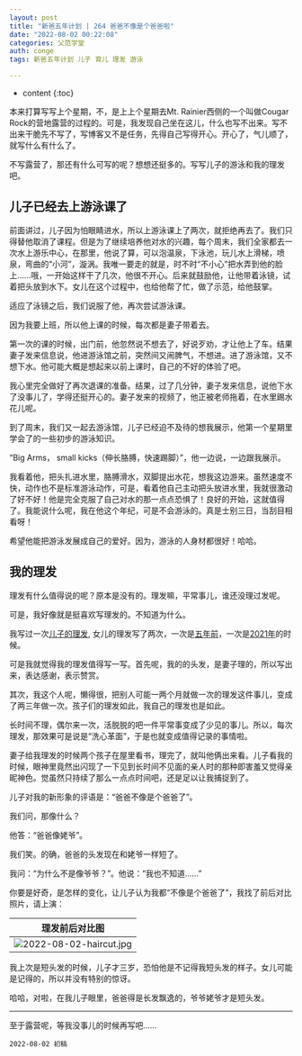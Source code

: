 ```yaml
---
layout: post
title: "新爸五年计划 | 264 爸爸不像是个爸爸啦"
date: "2022-08-02 00:22:08"
categories: 父范学堂
auth: conge
tags: 新爸五年计划 儿子 育儿 理发 游泳

---
```

* content
{:toc}

本来打算写写上个星期，不，是上上个星期去Mt. Rainier西侧的一个叫做Cougar Rock的营地露营的过程的。可是，我发现自己坐在这儿，什么也写不出来。写不出来干脆先不写了，写博客又不是任务，先得自己写得开心。开心了，气儿顺了，就写什么有什么了。

不写露营了，那还有什么可写的呢？想想还挺多的。写写儿子的游泳和我的理发吧。




## 儿子已经去上游泳课了

前面讲过，儿子因为怕眼睛进水，所以上游泳课上了两次，就拒绝再去了。我们只得替他取消了课程。但是为了继续培养他对水的兴趣，每个周末，我们全家都去一次水上游乐中心，在那里，他说了算，可以泡温泉，下泳池，玩儿水上滑梯，喷泉，弯曲的“小河”，漩涡。我唯一要走的就是，时不时“不小心”把水弄到他的脸上……哦，一开始这样干了几次，他很不开心。后来就鼓励他，让他带着泳镜，试着把头放到水下。女儿在这个过程中，也给他帮了忙，做了示范，给他鼓掌。

适应了泳镜之后，我们说服了他，再次尝试游泳课。

因为我要上班，所以他上课的时候，每次都是妻子带着去。

第一次的课的时候，出门前，他忽然说不想去了，好说歹劝，才让他上了车。结果妻子发来信息说，他进游泳馆之前，突然间又闹脾气，不想进。进了游泳馆，又不想下水。他可能大概是想起来以前上课时，自己的不好的体验了吧。

我心里完全做好了再次退课的准备。结果，过了几分钟，妻子发来信息，说他下水了没事儿了，学得还挺开心的。妻子发来的视频了，他正被老师拖着，在水里踢水花儿呢。

到了周末，我们又一起去游泳馆，儿子已经迫不及待的想我展示，他第一个星期里学会了的一些初步的游泳知识。

“Big Arms， small kicks（伸长胳膊，快速踢脚）”，他一边说，一边跟我展示。

我看着他，把头扎进水里，胳膊滑水，双脚提出水花，想我这边游来。虽然速度不快，动作也不是标准游泳动作，可是，看着他自己主动把头放进水里，我就很激动了好不好！他是完全克服了自己对水的那一点点恐惧了！良好的开始，这就值得了。我能说什么呢，我在他这个年纪，可是不会游泳的。真是士别三日，当刮目相看呀！

希望他能把游泳发展成自己的爱好。因为，游泳的人身材都很好！哈哈。

## 我的理发

理发有什么值得说的呢？原本是没有的。理发嘛，平常事儿，谁还没理过发呢。

可是，我好像就是挺喜欢写理发的。不知道为什么。

我写过一次[儿子的理发](/2022/05/30/NewDaddy-haircut-and-jog-a-thon/), 女儿的理发写了两次，一次是[五年前](/2017/08/20/NewDaddy-009-haircut/)，一次是[2021年](/2021/03/20/NewDaddy-haircut/)的时候。

可是我就觉得我的理发值得写一写。首先呢，我的的头发，是妻子理的，所以写出来，表达感谢，表示赞赏。

其次，我这个人呢，懒得很，把别人可能一两个月就做一次的理发这件事儿，变成了两三年做一次。孩子们的理发如此，我自己的理发也是如此。

长时间不理，偶尔来一次，活脱脱的吧一件平常事变成了少见的事儿。所以，每次理发，那效果可是说是“洗心革面”，于是也就变成值得记录的事情啦。

妻子给我理发的时候两个孩子在屋里看书，理完了，就叫他俩出来看。儿子看我的时候，眼神里竟然出闪现了一下见到长时间不见面的亲人时的那种即害羞又觉得亲昵神色。觉虽然只持续了那么一点点时间吧，还是足以让我捕捉到了。

儿子对我的新形象的评语是：“爸爸不像是个爸爸了”。

我们问，那像什么？

他答：“爸爸像姥爷”。

我们笑。的确，爸爸的头发现在和姥爷一样短了。

我问：“为什么不是像爷爷？”。他说：“我也不知道……”

你要是好奇，是怎样的变化，让儿子认为我都“不像是个爸爸了”，我找了前后对比照片，请上演：


|理发前后对比图|
|----|
| ![2022-08-02-haircut.jpg](https://s2.loli.net/2022/08/02/UiGdyoFxwetJ2Sn.jpg)|

我上次是短头发的时候，儿子才三岁，恐怕他是不记得我短头发的样子。女儿可能是记得的，所以并没有特别的惊讶。

哈哈，对啦，在我儿子眼里，爸爸得是长发飘逸的，爷爷姥爷才是短头发。

----

至于露营呢，等我没事儿的时候再写吧……


```
2022-08-02 初稿
```
